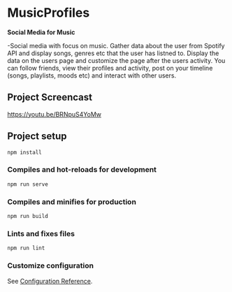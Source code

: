 # MusicProfiles
**Social Media for Music**

-Social media with focus on music.
Gather data about the user from Spotify API and display songs, genres etc that the user has listned to.
Display the data on the users page and customize the page after the users activity.
You can follow friends, view their profiles and activity, post on your timeline (songs, playlists, moods etc) and interact with other users.

## Project Screencast
https://youtu.be/BRNpuS4YoMw

## Project setup
```
npm install
```

### Compiles and hot-reloads for development
```
npm run serve
```

### Compiles and minifies for production
```
npm run build
```

### Lints and fixes files
```
npm run lint
```

### Customize configuration
See [Configuration Reference](https://cli.vuejs.org/config/).
